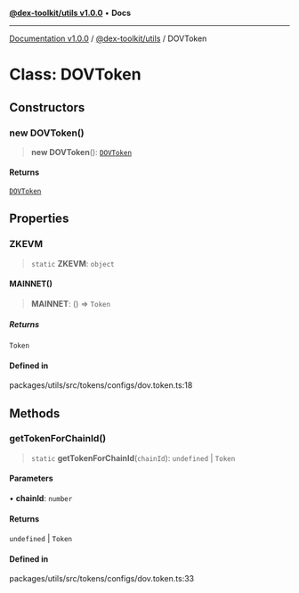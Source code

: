 [**@dex-toolkit/utils v1.0.0**](../README.md) • **Docs**

***

[Documentation v1.0.0](../../../packages.md) / [@dex-toolkit/utils](../README.md) / DOVToken

# Class: DOVToken

## Constructors

### new DOVToken()

> **new DOVToken**(): [`DOVToken`](DOVToken.md)

#### Returns

[`DOVToken`](DOVToken.md)

## Properties

### ZKEVM

> `static` **ZKEVM**: `object`

#### MAINNET()

> **MAINNET**: () => `Token`

##### Returns

`Token`

#### Defined in

packages/utils/src/tokens/configs/dov.token.ts:18

## Methods

### getTokenForChainId()

> `static` **getTokenForChainId**(`chainId`): `undefined` \| `Token`

#### Parameters

• **chainId**: `number`

#### Returns

`undefined` \| `Token`

#### Defined in

packages/utils/src/tokens/configs/dov.token.ts:33
